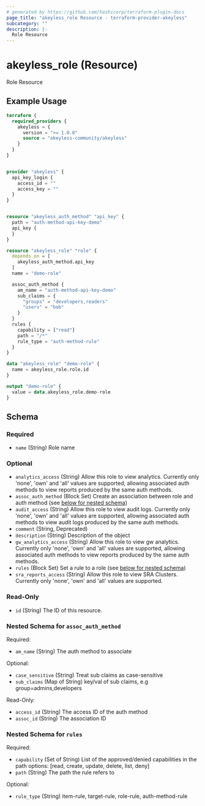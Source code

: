 ```yaml
---
# generated by https://github.com/hashicorp/terraform-plugin-docs
page_title: "akeyless_role Resource - terraform-provider-akeyless"
subcategory: ""
description: |-
  Role Resource
---
```


# akeyless_role (Resource)

Role Resource

## Example Usage

```terraform
terraform {
  required_providers {
    akeyless = {
      version = ">= 1.0.0"
      source = "akeyless-community/akeyless"
    }
  }
}


provider "akeyless" {
  api_key_login {
    access_id = ""
    access_key = ""
  }
}


resource "akeyless_auth_method" "api_key" {
  path = "auth-method-api-key-demo"
  api_key {
  }
}

resource "akeyless_role" "role" {
  depends_on = [
    akeyless_auth_method.api_key
  ]
  name = "demo-role"

  assoc_auth_method {
    am_name = "auth-method-api-key-demo"
    sub_claims = {
      "groups" = "developers,readers"
      "users" = "bob"
    }
  }
  rules {
    capability = ["read"]
    path = "/*"
    rule_type = "auth-method-rule"
  }
}

data "akeyless_role" "demo-role" {
  name = akeyless_role.role.id
}

output "demo-role" {
  value = data.akeyless_role.demo-role
}
```

<!-- schema generated by tfplugindocs -->
## Schema

### Required

- `name` (String) Role name

### Optional

- `analytics_access` (String) Allow this role to view analytics. Currently only 'none', 'own' and 'all' values are supported, allowing associated auth methods to view reports produced by the same auth methods.
- `assoc_auth_method` (Block Set) Create an association between role and auth method (see [below for nested schema](#nestedblock--assoc_auth_method))
- `audit_access` (String) Allow this role to view audit logs. Currently only 'none', 'own' and 'all' values are supported, allowing associated auth methods to view audit logs produced by the same auth methods.
- `comment` (String, Deprecated)
- `description` (String) Description of the object
- `gw_analytics_access` (String) Allow this role to view gw analytics. Currently only 'none', 'own' and 'all' values are supported, allowing associated auth methods to view reports produced by the same auth methods.
- `rules` (Block Set) Set a rule to a role (see [below for nested schema](#nestedblock--rules))
- `sra_reports_access` (String) Allow this role to view SRA Clusters. Currently only 'none', 'own' and 'all' values are supported.

### Read-Only

- `id` (String) The ID of this resource.

<a id="nestedblock--assoc_auth_method"></a>
### Nested Schema for `assoc_auth_method`

Required:

- `am_name` (String) The auth method to associate

Optional:

- `case_sensitive` (String) Treat sub claims as case-sensitive
- `sub_claims` (Map of String) key/val of sub claims, e.g group=admins,developers

Read-Only:

- `access_id` (String) The access ID of the auth method
- `assoc_id` (String) The association ID


<a id="nestedblock--rules"></a>
### Nested Schema for `rules`

Required:

- `capability` (Set of String) List of the approved/denied capabilities in the path options: [read, create, update, delete, list, deny]
- `path` (String) The path the rule refers to

Optional:

- `rule_type` (String) item-rule, target-rule, role-rule, auth-method-rule


